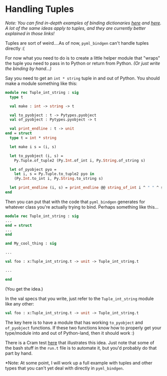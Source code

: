 # Handling Tuples

*Note:  You can find in-depth examples of binding dictionaries [here](dictionaries.md) and [here](dictionaries-2.md).  A lot of the same ideas apply to tuples, and they are currently better explained in those links!*

Tuples are sort of weird....As of now, `pyml_bindgen` can't handle tuples directly :(

For now what you need to do is to create a little helper module that "wraps" the tuple you need to pass in to Python or return from Python.  *(Or just write the binding by hand...)*

Say you need to get an `int * string` tuple in and out of Python.  You should make a module something like this:

```ocaml
module rec Tuple_int_string : sig
  type t

  val make : int -> string -> t

  val to_pyobject : t -> Pytypes.pyobject
  val of_pyobject : Pytypes.pyobject -> t

  val print_endline : t -> unit
end = struct
  type t = int * string

  let make i s = (i, s)

  let to_pyobject (i, s) =
    Py.Tuple.of_tuple2 (Py.Int.of_int i, Py.String.of_string s)

  let of_pyobject pyo =
    let i, s = Py.Tuple.to_tuple2 pyo in
    (Py.Int.to_int i, Py.String.to_string s)

  let print_endline (i, s) = print_endline @@ string_of_int i ^ " " ^ s
end
```

Then you can put that with the code that `pyml_bindgen` generates for whatever class you're actually trying to bind.  Perhaps something like this...

```ocaml
module rec Tuple_int_string : sig
...
end = struct
...
end

and My_cool_thing : sig

...

val foo : x:Tuple_int_string.t -> unit -> Tuple_int_string.t

...

end
```

(You get the idea.)

In the val specs that you write, just refer to the `Tuple_int_string` module like any other:

```ocaml
val foo : x:Tuple_int_string.t -> unit -> Tuple_int_string.t
```

The key here is to have a module that has working `to_pyobject` and `of_pyobject` functions.  If these two functions know how to properly get your type/module into and out of Python-land, then it should work :)

There is a Cram test [here](https://github.com/mooreryan/pyml_bindgen/tree/main/test/binding_tuples.t) that illustrates this idea.  Just note that some of the bash stuff in the `run.t` file is to automate it, but you'd probably do that part by hand.

*Note: At some point, I will work up a full example with tuples and other types that you can't yet deal with directly in `pyml_bindgen`.
